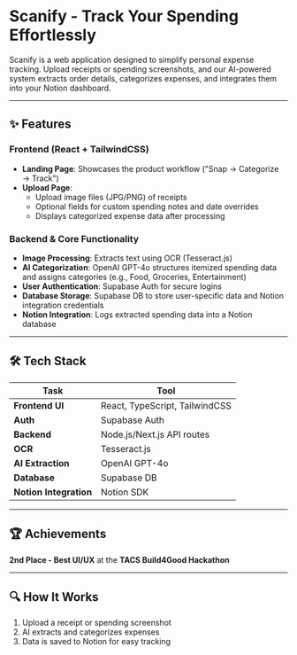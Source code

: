# Scanify - Track Your Spending Effortlessly

Scanify is a web application designed to simplify personal expense tracking. Upload receipts or spending screenshots, and our AI-powered system extracts order details, categorizes expenses, and integrates them into your Notion dashboard.

---

## ✨ Features

### Frontend (React + TailwindCSS)

- **Landing Page**: Showcases the product workflow ("Snap → Categorize → Track")
- **Upload Page**:
  - Upload image files (JPG/PNG) of receipts
  - Optional fields for custom spending notes and date overrides
  - Displays categorized expense data after processing

### Backend & Core Functionality

- **Image Processing**: Extracts text using OCR (Tesseract.js)
- **AI Categorization**: OpenAI GPT-4o structures itemized spending data and assigns categories (e.g., Food, Groceries, Entertainment)
- **User Authentication**: Supabase Auth for secure logins
- **Database Storage**: Supabase DB to store user-specific data and Notion integration credentials
- **Notion Integration**: Logs extracted spending data into a Notion database

---

## 🛠 Tech Stack

| Task                   | Tool                           |
| ---------------------- | ------------------------------ |
| **Frontend UI**        | React, TypeScript, TailwindCSS |
| **Auth**               | Supabase Auth                  |
| **Backend**            | Node.js/Next.js API routes     |
| **OCR**                | Tesseract.js                   |
| **AI Extraction**      | OpenAI GPT-4o                  |
| **Database**           | Supabase DB                    |
| **Notion Integration** | Notion SDK                     |

---

## 🏆 Achievements

**2nd Place - Best UI/UX** at the **TACS Build4Good Hackathon**

---

## 🔍 How It Works

1. Upload a receipt or spending screenshot
2. AI extracts and categorizes expenses
3. Data is saved to Notion for easy tracking
